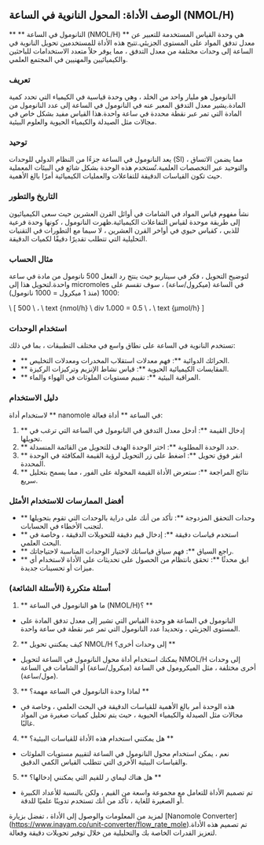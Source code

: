 ## الوصف الأداة: المحول النانوية في الساعة (NMOL/H)

** ** النانومول في الساعة (NMOL/H) ** هي وحدة القياس المستخدمة للتعبير عن معدل تدفق المواد على المستوى الجزيئي.تتيح هذه الأداة للمستخدمين تحويل النانوية في الساعة إلى وحدات مختلفة من معدل التدفق ، مما يوفر حلاً متعدد الاستخدامات للباحثين والكيميائيين والمهنيين في المجتمع العلمي.

### تعريف

النانومول هو مليار واحد من الخلد ، وهي وحدة قياسية في الكيمياء التي تحدد كمية المادة.يشير معدل التدفق المعبر عنه في النانومول في الساعة إلى عدد النانومول من المادة التي تمر عبر نقطة محددة في ساعة واحدة.هذا القياس مفيد بشكل خاص في مجالات مثل الصيدلة والكيمياء الحيوية والعلوم البيئية.

### توحيد

يعد النانومول في الساعة جزءًا من النظام الدولي للوحدات (SI) ، مما يضمن الاتساق والتوحيد عبر التخصصات العلمية.تُستخدم هذه الوحدة بشكل شائع في البيئات المعملية حيث تكون القياسات الدقيقة للتفاعلات والعمليات الكيميائية أمرًا بالغ الأهمية.

### التاريخ والتطور

نشأ مفهوم قياس المواد في الشامات في أوائل القرن العشرين حيث سعى الكيميائيون إلى طريقة موحدة لقياس التفاعلات الكيميائية.ظهرت النانومول ، كونها وحدة فرعية للذبي ، كقياس حيوي في أواخر القرن العشرين ، لا سيما مع التطورات في التقنيات التحليلية التي تتطلب تقديرًا دقيقًا لكميات الدقيقة.

### مثال الحساب

لتوضيح التحويل ، فكر في سيناريو حيث ينتج رد الفعل 500 نانومول من مادة في ساعة واحدة.لتحويل هذا إلى micromoles في الساعة (ميكرول/ساعة) ، سوف تقسم على 1000 (منذ 1 ميكرول = 1000 نانومول):

\ [
500 \ ، \ text {nmol/h} \ div 1،000 = 0.5 \ ، \ text {µmol/h}
\]

### استخدام الوحدات

تستخدم النانوية في الساعة على نطاق واسع في مختلف التطبيقات ، بما في ذلك:

- ** الحرائك الدوائية **: فهم معدلات استقلاب المخدرات ومعدلات التخليص.
- ** المقايسات الكيميائية الحيوية **: قياس نشاط الإنزيم وتركيزات الركيزة.
- ** المراقبة البيئية **: تقييم مستويات الملوثات في الهواء والماء.

### دليل الاستخدام

لاستخدام أداة ** nanomole في الساعة ** أداة فعالة:

1. ** إدخال القيمة **: أدخل معدل التدفق في النانومول في الساعة التي ترغب في تحويلها.
2. ** حدد الوحدة المطلوبة **: اختر الوحدة الهدف للتحويل من القائمة المنسدلة.
3. ** انقر فوق تحويل **: اضغط على زر التحويل لرؤية القيمة المكافئة في الوحدة المحددة.
4. ** نتائج المراجعة **: ستعرض الأداة القيمة المحولة على الفور ، مما يسمح بتحليل سريع.

### أفضل الممارسات للاستخدام الأمثل

- ** وحدات التحقق المزدوجة **: تأكد من أنك على دراية بالوحدات التي تقوم بتحويلها لتجنب الأخطاء في الحسابات.
- ** استخدم قياسات دقيقة **: إدخال قيم دقيقة للتحويلات الدقيقة ، وخاصة في البحث العلمي.
- ** راجع السياق **: فهم سياق قياساتك لاختيار الوحدات المناسبة لاحتياجاتك.
- ** ابق محدثًا **: تحقق بانتظام من الحصول على تحديثات على الأداة لاستخدام أي ميزات أو تحسينات جديدة.

### أسئلة متكررة (الأسئلة الشائعة)

1. ** ما هو النانومول في الساعة (NMOL/H)؟ **
- النانومول في الساعة هو وحدة القياس التي تشير إلى معدل تدفق المادة على المستوى الجزيئي ، وتحديدا عدد النانومول التي تمر عبر نقطة في ساعة واحدة.

2. ** كيف يمكنني تحويل NMOL/H إلى وحدات أخرى؟ **
- يمكنك استخدام أداة محول النانومول في الساعة لتحويل NMOL/H إلى وحدات أخرى مختلفة ، مثل الميكرومول في الساعة (ميكرول/ساعة) أو الشامات في الساعة (مول/ساعة).

3. ** لماذا وحدة النانومول في الساعة مهمة؟ **
- هذه الوحدة أمر بالغ الأهمية للقياسات الدقيقة في البحث العلمي ، وخاصة في مجالات مثل الصيدلة والكيمياء الحيوية ، حيث يتم تحليل كميات صغيرة من المواد غالبًا.

4. ** هل يمكنني استخدام هذه الأداة للقياسات البيئية؟ **
- نعم ، يمكن استخدام محول النانومول في الساعة لتقييم مستويات الملوثات والقياسات البيئية الأخرى التي تتطلب القياس الكمي الدقيق.

5. ** هل هناك ليماي ر للقيم التي يمكنني إدخالها؟ **
- تم تصميم الأداة للتعامل مع مجموعة واسعة من القيم ، ولكن بالنسبة للأعداد الكبيرة أو الصغيرة للغاية ، تأكد من أنك تستخدم تدوينًا علميًا للدقة.

لمزيد من المعلومات والوصول إلى الأداة ، تفضل بزيارة [Nanomole Converter] (https://www.inayam.co/unit-converter/flow_rate_mole).تم تصميم هذه الأداة لتعزيز القدرات الخاصة بك والتحليلية من خلال توفير تحويلات دقيقة وفعالة.